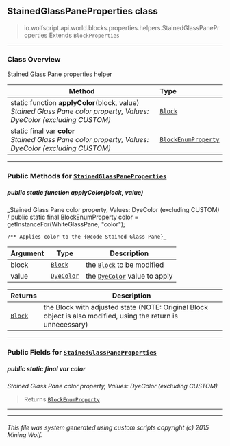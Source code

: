 ## StainedGlassPaneProperties __class__

>io.wolfscript.api.world.blocks.properties.helpers.StainedGlassPaneProperties
>Extends `BlockProperties`

---

### Class Overview

Stained Glass Pane properties helper

Method | Type   
--- | :--- 
static function __applyColor__(block, value) <br> _Stained Glass Pane color property, Values: DyeColor (excluding CUSTOM)_ | [`Block`](..\..\Block.md)
static final var __color__ <br> _Stained Glass Pane color property, Values: DyeColor (excluding CUSTOM)_ | [`BlockEnumProperty`](..\BlockEnumProperty.md)



---


### Public Methods for [`StainedGlassPaneProperties`](StainedGlassPaneProperties.md)

##### <a id='applycolor'></a>public static function __applyColor__(block, value)

_Stained Glass Pane color property, Values: DyeColor (excluding CUSTOM) /
    public static final BlockEnumProperty color = getInstanceFor(WhiteGlassPane, "color");

    /** Applies color to the {@code Stained Glass Pane}_

Argument | Type | Description  
--- | --- | --- 
block | [`Block`](..\..\Block.md) | the [`Block`](..\..\Block.md) to be modified
value | [`DyeColor`](..\..\..\..\DyeColor.md) | the [`DyeColor`](..\..\..\..\DyeColor.md) value to apply

Returns | Description
--- | --- 
[`Block`](..\..\Block.md) | the Block with adjusted state (NOTE: Original Block object is also modified, using the return is unnecessary)


---

### Public Fields for [`StainedGlassPaneProperties`](StainedGlassPaneProperties.md)

##### <a id='color'></a>public static final var __color__

_Stained Glass Pane color property, Values: DyeColor (excluding CUSTOM)_

>Returns
>  [`BlockEnumProperty`](..\BlockEnumProperty.md)

---
---


###### This file was system generated using custom scripts copyright (c) 2015 Mining Wolf.
	

